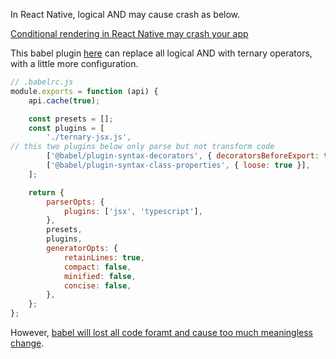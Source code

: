 In React Native, logical AND may cause crash as below.

[Conditional rendering in React Native may crash your app](https://www.koprowski.it/blog/conditional-rendering-react-native-text-crash/)

This babel plugin [here](https://gist.github.com/bogas04/d27ec339ff48758525bb4ca3136367cb) can replace all logical AND with ternary operators, with a little more configuration.

```jsx
// .babelrc.js
module.exports = function (api) {
    api.cache(true);

    const presets = [];
    const plugins = [
        './ternary-jsx.js',
// this two plugins below only parse but not transform code
        ['@babel/plugin-syntax-decorators', { decoratorsBeforeExport: true }],
        ['@babel/plugin-syntax-class-properties', { loose: true }],
    ];

    return {
        parserOpts: {
            plugins: ['jsx', 'typescript'],
        },
        presets,
        plugins,
        generatorOpts: {
            retainLines: true,
            compact: false,
            minified: false,
            concise: false,
        },
    };
};
```

However, [babel will lost all code foramt and cause too much meaningless change](https://stackoverflow.com/questions/77531610/how-to-prevent-babel-from-formatting-the-generated-code).


